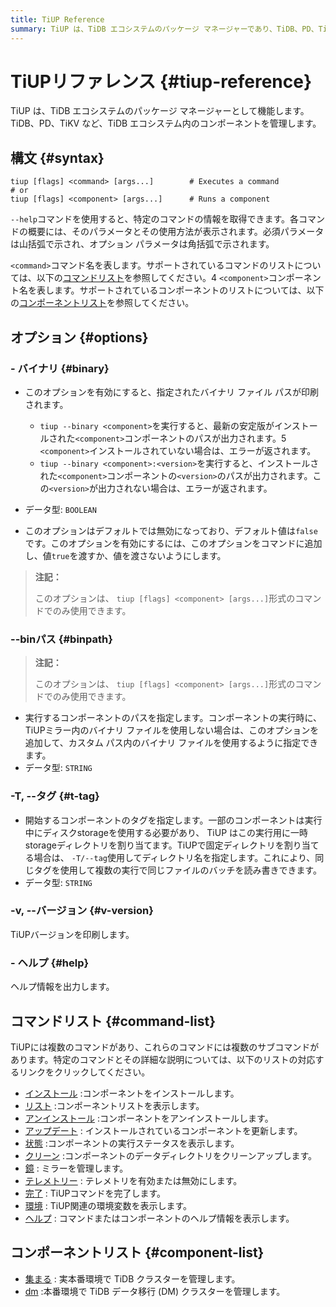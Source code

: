 ```yaml
---
title: TiUP Reference
summary: TiUP は、TiDB エコシステムのパッケージ マネージャーであり、TiDB、PD、TiKV などのコンポーネントを管理します。install、list、uninstall、update、status、clean、mirror、telemetry、completion、env、help などのコマンドをサポートします。また、クラスターと TiDB データ移行 (DM) クラスターも管理します。
---
```


# TiUPリファレンス {#tiup-reference}

TiUP は、TiDB エコシステムのパッケージ マネージャーとして機能します。TiDB、PD、TiKV など、TiDB エコシステム内のコンポーネントを管理します。

## 構文 {#syntax}

```shell
tiup [flags] <command> [args...]        # Executes a command
# or
tiup [flags] <component> [args...]      # Runs a component
```

`--help`コマンドを使用すると、特定のコマンドの情報を取得できます。各コマンドの概要には、そのパラメータとその使用方法が表示されます。必須パラメータは山括弧で示され、オプション パラメータは角括弧で示されます。

`<command>`コマンド名を表します。サポートされているコマンドのリストについては、以下の[コマンドリスト](#command-list)を参照してください。4 `<component>`コンポーネント名を表します。サポートされているコンポーネントのリストについては、以下の[コンポーネントリスト](#component-list)を参照してください。

## オプション {#options}

### - バイナリ {#binary}

-   このオプションを有効にすると、指定されたバイナリ ファイル パスが印刷されます。

    -   `tiup --binary <component>`を実行すると、最新の安定版がインストールされた`<component>`コンポーネントのパスが出力されます。5 `<component>`インストールされていない場合は、エラーが返されます。
    -   `tiup --binary <component>:<version>`を実行すると、インストールされた`<component>`コンポーネントの`<version>`のパスが出力されます。この`<version>`が出力されない場合は、エラーが返されます。

-   データ型: `BOOLEAN`

-   このオプションはデフォルトでは無効になっており、デフォルト値は`false`です。このオプションを有効にするには、このオプションをコマンドに追加し、値`true`を渡すか、値を渡さないようにします。

> **注記：**
>
> このオプションは、 `tiup [flags] <component> [args...]`形式のコマンドでのみ使用できます。

### --binパス {#binpath}

> **注記：**
>
> このオプションは、 `tiup [flags] <component> [args...]`形式のコマンドでのみ使用できます。

-   実行するコンポーネントのパスを指定します。コンポーネントの実行時に、 TiUPミラー内のバイナリ ファイルを使用しない場合は、このオプションを追加して、カスタム パス内のバイナリ ファイルを使用するように指定できます。
-   データ型: `STRING`

### -T, --タグ {#t-tag}

-   開始するコンポーネントのタグを指定します。一部のコンポーネントは実行中にディスクstorageを使用する必要があり、 TiUP はこの実行用に一時storageディレクトリを割り当てます。TiUPで固定ディレクトリを割り当てる場合は、 `-T/--tag`使用してディレクトリ名を指定します。これにより、同じタグを使用して複数の実行で同じファイルのバッチを読み書きできます。
-   データ型: `STRING`

### -v, --バージョン {#v-version}

TiUPバージョンを印刷します。

### - ヘルプ {#help}

ヘルプ情報を出力します。

## コマンドリスト {#command-list}

TiUPには複数のコマンドがあり、これらのコマンドには複数のサブコマンドがあります。特定のコマンドとその詳細な説明については、以下のリストの対応するリンクをクリックしてください。

-   [インストール](/tiup/tiup-command-install.md) :コンポーネントをインストールします。
-   [リスト](/tiup/tiup-command-list.md) :コンポーネントリストを表示します。
-   [アンインストール](/tiup/tiup-command-uninstall.md) :コンポーネントをアンインストールします。
-   [アップデート](/tiup/tiup-command-update.md) : インストールされているコンポーネントを更新します。
-   [状態](/tiup/tiup-command-status.md) :コンポーネントの実行ステータスを表示します。
-   [クリーン](/tiup/tiup-command-clean.md) :コンポーネントのデータディレクトリをクリーンアップします。
-   [鏡](/tiup/tiup-command-mirror.md) : ミラーを管理します。
-   [テレメトリー](/tiup/tiup-command-telemetry.md) : テレメトリを有効または無効にします。
-   [完了](/tiup/tiup-command-completion.md) : TiUPコマンドを完了します。
-   [環境](/tiup/tiup-command-env.md) : TiUP関連の環境変数を表示します。
-   [ヘルプ](/tiup/tiup-command-help.md) : コマンドまたはコンポーネントのヘルプ情報を表示します。

## コンポーネントリスト {#component-list}

-   [集まる](/tiup/tiup-component-cluster.md) : 実本番環境で TiDB クラスターを管理します。
-   [dm](/tiup/tiup-component-dm.md) :本番環境で TiDB データ移行 (DM) クラスターを管理します。
